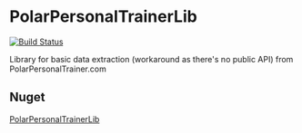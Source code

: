 # PolarPersonalTrainerLib

[![Build Status](https://www.bitrise.io/app/10fcc114e3912c34/status.svg?token=zB-xmtYZzzQNhVjDTzyBtw&branch=master)](https://www.bitrise.io/app/10fcc114e3912c34)

Library for basic data extraction (workaround as there's no public API) from PolarPersonalTrainer.com

## Nuget

[PolarPersonalTrainerLib](https://www.nuget.org/packages/PolarPersonalTrainerLib/)
